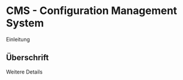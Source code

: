 <h1>CMS - Configuration Management System</h1>

<p> Einleitung</p>

<h2> Überschrift </h2>

<p>Weitere Details</p>

